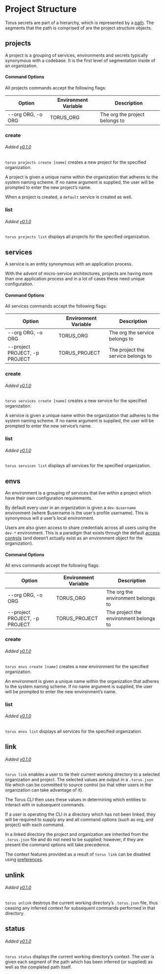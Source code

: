 # Project Structure
Torus secrets are part of a hierarchy, which is represented by a [path](../concepts/path.md). The segments that the path is comprised of are the project structure objects.

## projects
A project is a grouping of services, environments and secrets typically synonymous with a codebase. It is the first level of segmentation inside of an organization.

#### Command Options

All projects commands accept the following flags:

  Option | Environment Variable | Description
  ---- | ---- | ----
  --org ORG, -o ORG | TORUS_ORG | The org the project belongs to

### create
###### Added [v0.1.0](https://github.com/manifoldco/torus-cli/blob/master/CHANGELOG.md)

`torus projects create [name]` creates a new project for the specified organization.

A project is given a unique name within the organization that adheres to the system naming scheme. If no name argument is supplied, the user will be prompted to enter the new project’s name.

When a project is created, a `default` service is created as well.

### list
###### Added [v0.1.0](https://github.com/manifoldco/torus-cli/blob/master/CHANGELOG.md)

`torus projects list` displays all projects for the specified organization.

## services
A service is an entity synonymous with an application process.

With the advent of micro-service architectures, projects are having more than one application process and in a lot of cases these need unique configuration.

#### Command Options

All services commands accept the following flags:

  Option | Environment Variable | Description
  ---- | ---- | ----
  --org ORG, -o ORG | TORUS_ORG | The org the service belongs to
  --project PROJECT, -p PROJECT | TORUS_PROJECT | The project the service belongs to

### create
###### Added [v0.1.0](https://github.com/manifoldco/torus-cli/blob/master/CHANGELOG.md)

`torus services create [name]` creates a new service for the specified organization.

A service is given a unique name within the organization that adheres to the system naming scheme. If no name argument is supplied, the user will be prompted to enter the new service’s name.

### list
###### Added [v0.1.0](https://github.com/manifoldco/torus-cli/blob/master/CHANGELOG.md)

`torus services list` displays all services for the specified organization.

## envs
An environment is a grouping of services that live within a project which have their own configuration requirements.

By default every user in an organization is given a `dev-$username` environment (where $username is the user’s profile username). This is synonymous will a user’s local environment.

Users are also given access to share credentials across all users using the `dev-*` environment. This is a paradigm that exists through the default [access controls](./access-control.md) (and doesn’t actually exist as an environment object for the organization).

#### Command Options

All envs commands accept the following flags:

  Option | Environment Variable | Description
  ---- | ---- | ----
  --org ORG, -o ORG | TORUS_ORG | The org the environment belongs to
  --project PROJECT, -p PROJECT | TORUS_PROJECT | The project the environment belongs to

### create
###### Added [v0.1.0](https://github.com/manifoldco/torus-cli/blob/master/CHANGELOG.md)

`torus envs create [name]` creates a new environment for the specified organization.

An environment is given a unique name within the organization that adheres to the system naming scheme. If no name argument is supplied, the user will be prompted to enter the new environment’s name.

### list
###### Added [v0.1.0](https://github.com/manifoldco/torus-cli/blob/master/CHANGELOG.md)

`torus envs list` displays all services for the specified organization.

## link
###### Added [v0.1.0](https://github.com/manifoldco/torus-cli/blob/master/CHANGELOG.md)

`torus link` enables a user to tie their current working directory to a selected organization and project. The selected values are output in a `.torus.json` file which can be committed to source control (so that other users in the organization can take advantage of it).

The Torus CLI then uses these values in determining which entities to interact with in subsequent commands.

If a user is operating the CLI in a directory which has not been linked, they will be required to supply any and all command options (such as org, and project) with each command.

In a linked directory the project and organization are inherited from the `.torus.json` file and do not need to be supplied; however, if they are present the command options will take precedence.

The context features provided as a result of `torus link` can be disabled using [preferences](./system.md#prefs).

## unlink
###### Added [v0.1.0](https://github.com/manifoldco/torus-cli/blob/master/CHANGELOG.md)

`torus unlink` destroys the current working directory’s `.torus.json` file, thus ceasing any inferred context for subsequent commands performed in that directory.

## status
###### Added [v0.1.0](https://github.com/manifoldco/torus-cli/blob/master/CHANGELOG.md)

`torus status` displays the current working directory’s context. The user is given each segment of the path which has been inferred (or supplied) as well as the completed path itself.
